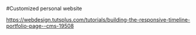 #Customized personal website

https://webdesign.tutsplus.com/tutorials/building-the-responsive-timeline-portfolio-page--cms-19508
